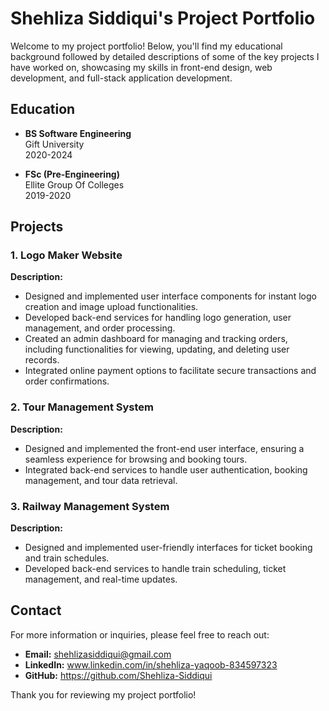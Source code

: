 # Shehliza Siddiqui's Project Portfolio

Welcome to my project portfolio! Below, you'll find my educational background followed by detailed descriptions of some of the key projects I have worked on, showcasing my skills in front-end design, web development, and full-stack application development.

## Education

- **BS Software Engineering**  
  Gift University  
  2020-2024

- **FSc (Pre-Engineering)**  
  Ellite Group Of Colleges  
  2019-2020

## Projects

### 1. Logo Maker Website

**Description:**
- Designed and implemented user interface components for instant logo creation and image upload functionalities.
- Developed back-end services for handling logo generation, user management, and order processing.
- Created an admin dashboard for managing and tracking orders, including functionalities for viewing, updating, and deleting user records.
- Integrated online payment options to facilitate secure transactions and order confirmations.

### 2. Tour Management System

**Description:**
- Designed and implemented the front-end user interface, ensuring a seamless experience for browsing and booking tours.
- Integrated back-end services to handle user authentication, booking management, and tour data retrieval.

### 3. Railway Management System

**Description:**
- Designed and implemented user-friendly interfaces for ticket booking and train schedules.
- Developed back-end services to handle train scheduling, ticket management, and real-time updates.

## Contact

For more information or inquiries, please feel free to reach out:

- **Email:** shehlizasiddiqui@gmail.com 
- **LinkedIn:** www.linkedin.com/in/shehliza-yaqoob-834597323
- **GitHub:** https://github.com/Shehliza-Siddiqui

Thank you for reviewing my project portfolio!
